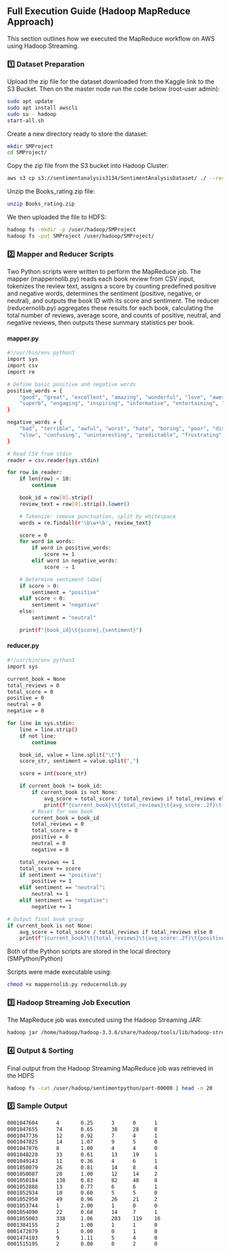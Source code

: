 ## Full Execution Guide (Hadoop MapReduce Approach)
This section outlines how we executed the MapReduce workflow on AWS using Hadoop Streaming.

### 1️⃣ Dataset Preparation
Upload the zip file for the dataset downloaded from the Kaggle link to the S3 Bucket.
Then on the master node run the code below (root-user admin):

```bash
sudo apt update
sudo apt install awscli
sudo su - hadoop
start-all.sh
```
Create a new directory ready to store the dataset:

```bash
mkdir SMProject
cd SMProject/
```
Copy the zip file from the S3 bucket into Hadoop Cluster:
```bash
aws s3 cp s3://sentimentanalysis3134/SentimentAnalysisDataset/ ./ --recursive
```

Unzip the Books_rating.zip file:
```bash
unzip Books_rating.zip
```

We then uploaded the file to HDFS:
```bash
hadoop fs -mkdir -p /user/hadoop/SMProject
hadoop fs -put SMProject /user/hadoop/SMProject/
```
### 2️⃣  Mapper and Reducer Scripts

Two Python scripts were written to perform the MapReduce job. The mapper (mappernolib.py) reads each book review from CSV input, tokenizes the review text, assigns a score by counting predefined positive and negative words, determines the sentiment (positive, negative, or neutral), and outputs the book ID with its score and sentiment. The reducer (reducernolib.py) aggregates these results for each book, calculating the total number of reviews, average score, and counts of positive, neutral, and negative reviews, then outputs these summary statistics per book.

#### mapper.py
```bash
#!/usr/bin/env python3
import sys
import csv
import re

# Define basic positive and negative words
positive_words = {
    "good", "great", "excellent", "amazing", "wonderful", "love", "awesome", "fantastic",
    "superb", "engaging", "inspiring", "informative", "entertaining", "brilliant", "touching"
}

negative_words = {
    "bad", "terrible", "awful", "worst", "hate", "boring", "poor", "disappointing",
    "slow", "confusing", "uninteresting", "predictable", "frustrating", "overrated", "annoying"
}

# Read CSV from stdin
reader = csv.reader(sys.stdin)

for row in reader:
    if len(row) < 10:
        continue

    book_id = row[0].strip()
    review_text = row[9].strip().lower()

    # Tokenize: remove punctuation, split by whitespace
    words = re.findall(r'\b\w+\b', review_text)

    score = 0
    for word in words:
        if word in positive_words:
            score += 1
        elif word in negative_words:
            score -= 1

    # Determine sentiment label
    if score > 0:
        sentiment = "positive"
    elif score < 0:
        sentiment = "negative"
    else:
        sentiment = "neutral"

    print(f"{book_id}\t{score},{sentiment}")
```
#### reducer.py
```bash
#!/usr/bin/env python3
import sys

current_book = None
total_reviews = 0
total_score = 0
positive = 0
neutral = 0
negative = 0

for line in sys.stdin:
    line = line.strip()
    if not line:
        continue

    book_id, value = line.split("\t")
    score_str, sentiment = value.split(",")

    score = int(score_str)

    if current_book != book_id:
        if current_book is not None:
            avg_score = total_score / total_reviews if total_reviews else 0
            print(f"{current_book}\t{total_reviews}\t{avg_score:.2f}\t{positive}\t{neutral}\t{negative}")
        # Reset for new book
        current_book = book_id
        total_reviews = 0
        total_score = 0
        positive = 0
        neutral = 0
        negative = 0

    total_reviews += 1
    total_score += score
    if sentiment == "positive":
        positive += 1
    elif sentiment == "neutral":
        neutral += 1
    elif sentiment == "negative":
        negative += 1

# Output final book group
if current_book is not None:
    avg_score = total_score / total_reviews if total_reviews else 0
    print(f"{current_book}\t{total_reviews}\t{avg_score:.2f}\t{positive}\t{neutral}\t{negative}")
```

Both of the Python scripts are stored in the local directory (SMPython/Python)

Scripts were made executable using:
```bash
chmod +x mappernolib.py reducernolib.py
```
### 3️⃣ Hadoop Streaming Job Execution
The MapReduce job was executed using the Hadoop Streaming JAR:
```bash
hadoop jar /home/hadoop/hadoop-3.3.6/share/hadoop/tools/lib/hadoop-streaming-3.3.6.jar -input /user/hadoop/SMProject/Books_rating.csv -output sentimentpython -file SMPython/Python/mappernolib.py -file SMPython/Python/reducernolib.py -mapper SMPython/Python/mappernolib.py -reducer SMPython/Python/reducernolib.py
```

### 4️⃣ Output & Sorting
Final output from the Hadoop Streaming MapReduce job was retrieved in the HDFS
```bash
hadoop fs -cat /user/hadoop/sentimentpython/part-00000 | head -n 20
```
### 5️⃣ Sample Output
```bash
0001047604      4       0.25      3      0      1   
0001047655      74      0.65      38     28     8
0001047736      12      0.92      7      4      1
0001047825      14      1.07      9      5      0
0001047876      8       1.00      4      4      0
0001048228      33      0.61      13     19     1
0001049143      11      0.36      4      6      1
0001050079      26      0.81      14     8      4
0001050087      28      1.00      12     14     2
0001050184      138     0.83      82     48     8
0001052888      13      0.77      6      6      1
0001052934      10      0.60      5      5      0
0001052950      49      0.96      26     21     2 
0001053744      1       2.00      1      0      0
0001054090      22      0.68      14     7      1
0001055003      338     1.06      203    119    16
0001384155      2       1.00      1      1      0
0001472879      1       0.00      0      1      0
0001474103      9       1.11      5      4      0
0001515195      2       0.00      0      2      0
